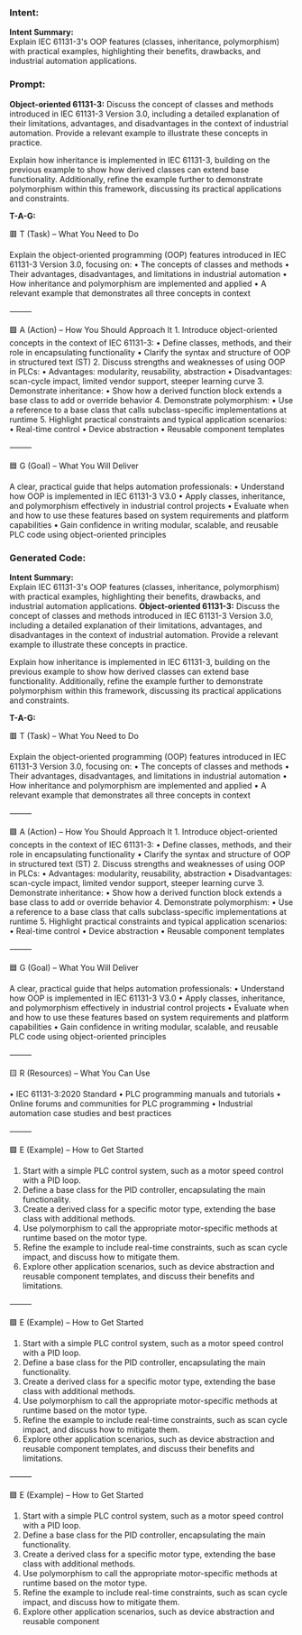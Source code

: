 ### Intent:
**Intent Summary:**  
Explain IEC 61131-3's OOP features (classes, inheritance, polymorphism) with practical examples, highlighting their benefits, drawbacks, and industrial automation applications.

### Prompt:
**Object-oriented 61131-3:**
Discuss the concept of classes and methods introduced in IEC 61131-3 Version 3.0, including a detailed explanation of their limitations, advantages, and disadvantages in the context of industrial automation. Provide a relevant example to illustrate these concepts in practice.

Explain how inheritance is implemented in IEC 61131-3, building on the previous example to show how derived classes can extend base functionality. Additionally, refine the example further to demonstrate polymorphism within this framework, discussing its practical applications and constraints.


**T-A-G:**

🟥 T (Task) – What You Need to Do

Explain the object-oriented programming (OOP) features introduced in IEC 61131-3 Version 3.0, focusing on:
	•	The concepts of classes and methods
	•	Their advantages, disadvantages, and limitations in industrial automation
	•	How inheritance and polymorphism are implemented and applied
	•	A relevant example that demonstrates all three concepts in context

⸻

🟩 A (Action) – How You Should Approach It
	1.	Introduce object-oriented concepts in the context of IEC 61131-3:
	•	Define classes, methods, and their role in encapsulating functionality
	•	Clarify the syntax and structure of OOP in structured text (ST)
	2.	Discuss strengths and weaknesses of using OOP in PLCs:
	•	Advantages: modularity, reusability, abstraction
	•	Disadvantages: scan-cycle impact, limited vendor support, steeper learning curve
	3.	Demonstrate inheritance:
	•	Show how a derived function block extends a base class to add or override behavior
	4.	Demonstrate polymorphism:
	•	Use a reference to a base class that calls subclass-specific implementations at runtime
	5.	Highlight practical constraints and typical application scenarios:
	•	Real-time control
	•	Device abstraction
	•	Reusable component templates

⸻

🟦 G (Goal) – What You Will Deliver

A clear, practical guide that helps automation professionals:
	•	Understand how OOP is implemented in IEC 61131-3 V3.0
	•	Apply classes, inheritance, and polymorphism effectively in industrial control projects
	•	Evaluate when and how to use these features based on system requirements and platform capabilities
	•	Gain confidence in writing modular, scalable, and reusable PLC code using object-oriented principles

### Generated Code:
**Intent Summary:**  
Explain IEC 61131-3's OOP features (classes, inheritance, polymorphism) with practical examples, highlighting their benefits, drawbacks, and industrial automation applications.
**Object-oriented 61131-3:**
Discuss the concept of classes and methods introduced in IEC 61131-3 Version 3.0, including a detailed explanation of their limitations, advantages, and disadvantages in the context of industrial automation. Provide a relevant example to illustrate these concepts in practice.

Explain how inheritance is implemented in IEC 61131-3, building on the previous example to show how derived classes can extend base functionality. Additionally, refine the example further to demonstrate polymorphism within this framework, discussing its practical applications and constraints.


**T-A-G:**

🟥 T (Task) – What You Need to Do

Explain the object-oriented programming (OOP) features introduced in IEC 61131-3 Version 3.0, focusing on:
	•	The concepts of classes and methods
	•	Their advantages, disadvantages, and limitations in industrial automation
	•	How inheritance and polymorphism are implemented and applied
	•	A relevant example that demonstrates all three concepts in context

⸻

🟩 A (Action) – How You Should Approach It
	1.	Introduce object-oriented concepts in the context of IEC 61131-3:
	•	Define classes, methods, and their role in encapsulating functionality
	•	Clarify the syntax and structure of OOP in structured text (ST)
	2.	Discuss strengths and weaknesses of using OOP in PLCs:
	•	Advantages: modularity, reusability, abstraction
	•	Disadvantages: scan-cycle impact, limited vendor support, steeper learning curve
	3.	Demonstrate inheritance:
	•	Show how a derived function block extends a base class to add or override behavior
	4.	Demonstrate polymorphism:
	•	Use a reference to a base class that calls subclass-specific implementations at runtime
	5.	Highlight practical constraints and typical application scenarios:
	•	Real-time control
	•	Device abstraction
	•	Reusable component templates

⸻

🟦 G (Goal) – What You Will Deliver

A clear, practical guide that helps automation professionals:
	•	Understand how OOP is implemented in IEC 61131-3 V3.0
	•	Apply classes, inheritance, and polymorphism effectively in industrial control projects
	•	Evaluate when and how to use these features based on system requirements and platform capabilities
	•	Gain confidence in writing modular, scalable, and reusable PLC code using object-oriented principles

⸻

🟨 R (Resources) – What You Can Use

•	IEC 61131-3:2020 Standard
•	PLC programming manuals and tutorials
•	Online forums and communities for PLC programming
•	Industrial automation case studies and best practices

⸻

🟪 E (Example) – How to Get Started

1.	Start with a simple PLC control system, such as a motor speed control with a PID loop.
2.	Define a base class for the PID controller, encapsulating the main functionality.
3.	Create a derived class for a specific motor type, extending the base class with additional methods.
4.	Use polymorphism to call the appropriate motor-specific methods at runtime based on the motor type.
5.	Refine the example to include real-time constraints, such as scan cycle impact, and discuss how to mitigate them.
6.	Explore other application scenarios, such as device abstraction and reusable component templates, and discuss their benefits and limitations.

⸻

🟪 E (Example) – How to Get Started

1.	Start with a simple PLC control system, such as a motor speed control with a PID loop.
2.	Define a base class for the PID controller, encapsulating the main functionality.
3.	Create a derived class for a specific motor type, extending the base class with additional methods.
4.	Use polymorphism to call the appropriate motor-specific methods at runtime based on the motor type.
5.	Refine the example to include real-time constraints, such as scan cycle impact, and discuss how to mitigate them.
6.	Explore other application scenarios, such as device abstraction and reusable component templates, and discuss their benefits and limitations.

⸻

🟪 E (Example) – How to Get Started

1.	Start with a simple PLC control system, such as a motor speed control with a PID loop.
2.	Define a base class for the PID controller, encapsulating the main functionality.
3.	Create a derived class for a specific motor type, extending the base class with additional methods.
4.	Use polymorphism to call the appropriate motor-specific methods at runtime based on the motor type.
5.	Refine the example to include real-time constraints, such as scan cycle impact, and discuss how to mitigate them.
6.	Explore other application scenarios, such as device abstraction and reusable component
